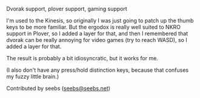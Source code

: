 Dvorak support, plover support, gaming support

I'm used to the Kinesis, so originally I was just going to patch up
the thumb keys to be more familiar. But the ergodox is really well
suited to NKRO support in Plover, so I added a layer for that, and
then I remembered that dvorak can be really annoying for video
games (try to reach WASD), so I added a layer for that.

The result is probably a bit idiosyncratic, but it works for me.

(I also don't have any press/hold distinction keys, because that
confuses my fuzzy little brain.)

Contributed by seebs (seebs@seebs.net)
